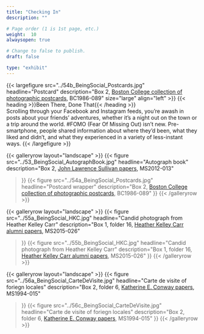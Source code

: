 ```yaml
---
title: "Checking In"
description: ""

# Page order (1 is 1st page, etc.)
weight:  10
alwaysopen: true

# Change to false to publish.
draft: false

type: "exhibit"
---
```


{{< largefigure src="../54b_BeingSocial_Postcards.jpg"
                headline="Postcard"
                description="Box 2, [Boston College collection of photographic postcards](https://bc-primo.hosted.exlibrisgroup.com/primo-explore/fulldisplay?docid=ALMA-BC21503452010001021&context=L&vid=bclib_new&search_scope=bcl&tab=bcl_only&lang=en_US), BC1986-089"
                size="large" align="left" >}}
{{< heading >}}Been There, Done That{{< /heading >}}  
Scrolling through your Facebook and Instagram feeds, you’re awash in posts about your friends’ adventures, whether it’s a night out on the town or a trip around the world. #FOMO (Fear Of Missing Out) isn’t new. Pre-smartphone, people shared information about where they’d been, what they liked and didn’t, and what they experienced in a variety of less-instant ways.
{{< /largefigure >}}

{{< galleryrow layout="landscape" >}}
{{< figure src="../53_BeingSocial_AutographBook.jpg"
            headline="Autograph book"
            description="Box 2, [John Lawrence Sullivan papers](https://bc-primo.hosted.exlibrisgroup.com/primo-explore/fulldisplay?docid=ALMA-BC21422799570001021&context=L&vid=bclib_new&search_scope=bcl&tab=bcl_only&lang=en_US), MS2012-013"
>}}
{{< figure src="../54a_BeingSocial_Postcards.jpg"
            headline="Postcard wrapper"
            description="Box 2, [Boston College collection of photographic postcards](https://bc-primo.hosted.exlibrisgroup.com/primo-explore/fulldisplay?docid=ALMA-BC21503452010001021&context=L&vid=bclib_new&search_scope=bcl&tab=bcl_only&lang=en_US), BC1986-089"
>}}
{{< /galleryrow >}}

{{< galleryrow layout="landscape" >}}
{{< figure src="../55a_BeingSocial_HKC.jpg"
            headline="Candid photograph from Heather Kelley Carr"
            description="Box 1, folder 16, [Heather Kelley Carr alumni papers](https://bc-primo.hosted.exlibrisgroup.com/primo-explore/fulldisplay?docid=ALMA-BC21470000720001021&context=L&vid=bclib_new&search_scope=bcl&tab=bcl_only&lang=en_US), MS2015-026"
>}}
{{< figure src="../55b_BeingSocial_HKC.jpg"
            headline="Candid photograph from Heather Kelley Carr"
            description="Box 1, folder 16, [Heather Kelley Carr alumni papers](https://bc-primo.hosted.exlibrisgroup.com/primo-explore/fulldisplay?docid=ALMA-BC21470000720001021&context=L&vid=bclib_new&search_scope=bcl&tab=bcl_only&lang=en_US), MS2015-026"
>}}
{{< /galleryrow >}}

{{< galleryrow layout="landscape" >}}
{{< figure src="../56a_BeingSocial_CarteDeVisite.jpg"
            headline="Carte de visite of foriegn locales"
            description="Box 2, folder 6, [Katherine E. Conway papers](https://bc-primo.hosted.exlibrisgroup.com/primo-explore/fulldisplay?docid=ALMA-BC21360409610001021&context=L&vid=bclib_new&search_scope=bcl&tab=bcl_only&lang=en_US), MS1994-015"
>}}
{{< figure src="../56c_BeingSocial_CarteDeVisite.jpg"
            headline="Carte de visite of foriegn locales"
            description="Box 2, folder 6, [Katherine E. Conway papers](https://bc-primo.hosted.exlibrisgroup.com/primo-explore/fulldisplay?docid=ALMA-BC21360409610001021&context=L&vid=bclib_new&search_scope=bcl&tab=bcl_only&lang=en_US), MS1994-015"
>}}
{{< /galleryrow >}}
